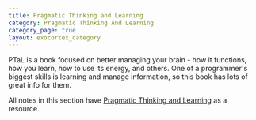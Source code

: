 ```yaml
---
title: Pragmatic Thinking and Learning
category: Pragmatic Thinking And Learning
category_page: true
layout: exocortex_category
---
```


PTaL is a book focused on better managing your brain - how it functions, how you learn, how to use its energy, and others. One of a programmer's biggest skills is learning and manage information, so this book has lots of great info for them.

All notes in this section have [Pragmatic Thinking and Learning](https://www.amazon.com/Pragmatic-Thinking-Learning-Refactor-Programmers/dp/1934356050) as a resource.
